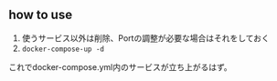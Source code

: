 ## how to use
1. 使うサービス以外は削除、Portの調整が必要な場合はそれをしておく
2. `docker-compose-up -d`

これでdocker-compose.yml内のサービスが立ち上がるはず。
